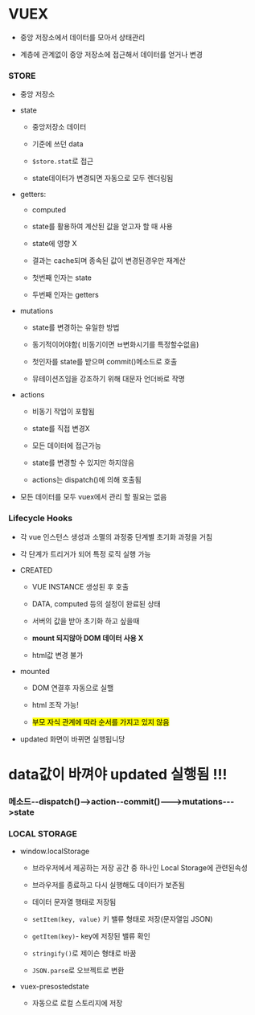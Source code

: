 # VUEX

- 중앙 저장소에서 데이터를 모아서 상태관리

- 계층에 관계없이 중앙 저장소에 접근해서 데이터를 얻거나 변경

### STORE

- 중앙 저장소

- state
  
  - 중앙저장소 데이터
  
  - 기준에 쓰던 data
  
  - `$store.stat`로 접근
  
  - state데이터가 변경되면 자동으로 모두 렌더링됨

- getters:
  
  - computed
  
  - state를 활용하여 계산된 값을 얻고자 할 때 사용
  
  - state에 영향 X
  
  - 결과는 cache되며 종속된 값이 변경된경우만 재계산
  
  - 첫번째 인자는 state
  
  - 두번째 인자는 getters

- mutations
  
  - state를 변경하는 유일한 방법
  
  - 동기적이어야함( 비동기이면 ㅂ변화시기를 특정할수없음)
  
  - 첫인자를 state를 받으며 commit()메소드로 호출
  
  - 뮤테이션즈임을 강조하기 위해 대문자 언더바로 작명

- actions
  
  - 비동기 작업이 포함됨
  
  - state를 직접 변경X
  
  - 모든 데이터에 접근가능
  
  - state를 변경할 수 있지만 하지않음
  
  - actions는 dispatch()에 의해 호출됨

- 모든 데이터를 모두 vuex에서 관리 할 필요는 없음

### Lifecycle Hooks

- 각 vue 인스턴스 생성과 소멸의 과정중 단계별 초기화 과정을 거침

- 각 단계가 트리거가 되어 특정 로직 실행 가능

- CREATED
  
  - VUE INSTANCE 생성된 후 호출
  
  - DATA, computed 등의 설정이 완료된 상태
  
  - 서버의 값을 받아 초기화 하고 싶을때
  
  - **mount 되지않아 DOM 데이터 사용 X**
  
  - html값 변경 불가

- mounted
  
  - DOM  연결후 자동으로 실핼
  
  - html 조작 가능!
  
  - <mark>부모 자식 관계에 따라 순서를 가지고 있지 않음</mark>

- updated 화면이 바뀌면 실행됩니당

# data값이 바껴야 updated 실행됨 !!!

### 메소드--dispatch()-->action--commit()--->mutations--->state

### LOCAL STORAGE

- window.localStorage
  
  - 브라우저에서 제공하는 저장 공간 중 하나인 Local Storage에 관련된속성
  
  - 브라우저를 종료하고 다시 실행해도 데이터가 보존됨
  
  - 데이터 문자열 행태로 저장됨
  
  - `setItem(key, value)` 키 밸류 형태로 저장(문자열임 JSON)
  
  - `getItem(key)`- key에 저장된 밸류 확인
  
  - `stringify()`로 제이슨 형태로 바꿈
  
  - `JSON.parse`로 오브젝트로 변환

- vuex-presostedstate
  
  - 자동으로 로컬 스토리지에 저장
